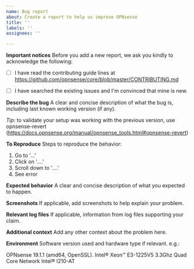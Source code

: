 ```yaml
---
name: Bug report
about: Create a report to help us improve OPNsense
title: ''
labels: ''
assignees: ''

---
```


**Important notices**
Before you add a new report, we ask you kindly to acknowledge the following:

- [ ] I have read the contributing guide lines at https://github.com/opnsense/core/blob/master/CONTRIBUTING.md

- [ ] I have searched the existing issues and I'm convinced that mine is new.

**Describe the bug**
A clear and concise description of what the bug is, including last known working version (if any).

*Tip*: to validate your setup was working with the previous version, use opnsense-revert (https://docs.opnsense.org/manual/opnsense_tools.html#opnsense-revert)

**To Reproduce**
Steps to reproduce the behavior:
1. Go to '...'
2. Click on '....'
3. Scroll down to '....'
4. See error

**Expected behavior**
A clear and concise description of what you expected to happen.

**Screenshots**
If applicable, add screenshots to help explain your problem.

**Relevant log files**
If applicable, information from log files supporting your claim.

**Additional context**
Add any other context about the problem here.

**Environment**
Software version used and hardware type if relevant.
e.g.:

OPNsense 19.1.1 (amd64, OpenSSL).
Intel® Xeon™ E3-1225V5 3.3Ghz Quad Core
Network Intel® I210-AT
